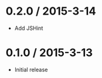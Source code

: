 0.2.0 / 2015-3-14
=================

  * Add JSHint

0.1.0 / 2015-3-13
=================

  * Initial release
